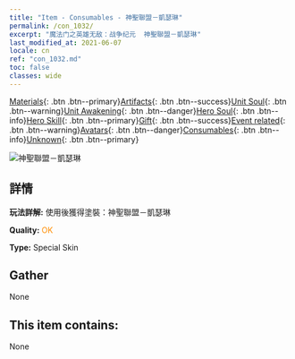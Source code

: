 ```yaml
---
title: "Item - Consumables - 神聖聯盟－凱瑟琳"
permalink: /con_1032/
excerpt: "魔法门之英雄无敌：战争纪元  神聖聯盟－凱瑟琳"
last_modified_at: 2021-06-07
locale: cn
ref: "con_1032.md"
toc: false
classes: wide
---
```

 [Materials](/ItemsCN/){: .btn .btn--primary}[Artifacts](/ItemsCN/Artifacts/){: .btn .btn--success}[Unit Soul](/ItemsCN/UnitSoul/){: .btn .btn--warning}[Unit Awakening](/ItemsCN/UnitAwakening/){: .btn .btn--danger}[Hero Soul](/ItemsCN/HeroSoul/){: .btn .btn--info}[Hero Skill](/ItemsCN/HeroSkill/){: .btn .btn--primary}[Gift](/ItemsCN/Gift/){: .btn .btn--success}[Event related](/ItemsCN/Events/){: .btn .btn--warning}[Avatars](/ItemsCN/Avatars/){: .btn .btn--danger}[Consumables](/ItemsCN/Consumables/){: .btn .btn--info}[Unknown](/ItemsCN/Unknown/){: .btn .btn--primary}

 ![神聖聯盟－凱瑟琳](/images/h/h_Catherine10.jpg)

## 詳情
 **玩法詳解:** 使用後獲得塗裝：神聖聯盟－凱瑟琳

 **Quality:** <span style="color: #FF8C00">OK</span>

 **Type:** Special Skin

## Gather

  None

## This item contains:

  None

